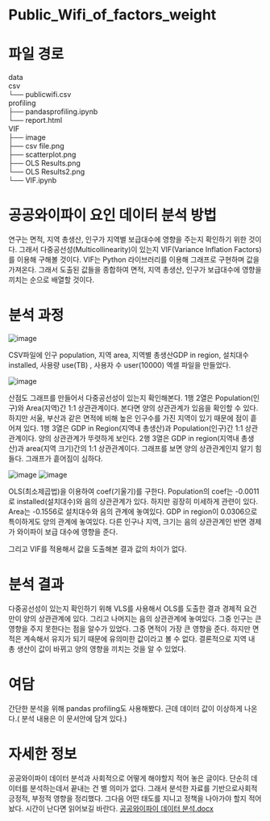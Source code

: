 # Public_Wifi_of_factors_weight
# 파일 경로
data<br>
csv<br>
└── publicwifi.csv<br>
profiling<br>
├── pandasprofiling.ipynb<br>
└── report.html<br>
VIF<br>
├── image<br>
    ├── csv file.png<br>
    ├── scatterplot.png<br>
    ├── OLS Results.png<br>
    └── OLS Results2.png<br>
└── VIF.ipynb<br>


# 공공와이파이 요인 데이터 분석 방법

연구는 면적, 지역 총생산, 인구가 지역별 보급대수에 영향을 주는지 확인하기 위한 것이다. 그래서 다중공선성(Multicollinearity)이 있는지 VIF(Variance Inflation Factors)를 이용해 구해볼 것이다.
VIF는 Python 라이브러리를 이용해 그래프로 구현하며 값을 가져온다. 그래서 도출된 값들을 종합하여 면적, 지역 총생산, 인구가 보급대수에 영향을 끼치는 순으로 배열할 것이다.  

# 분석 과정

![image](https://user-images.githubusercontent.com/80466735/119354259-d4918400-bcde-11eb-8480-3cb0080a2540.png)

CSV파일에 인구 population, 지역 area, 지역별 총생산GDP in region, 설치대수 installed, 사용량 use(TB) , 사용자 수 user(10000) 엑셀 파일을 만들었다.

![image](https://user-images.githubusercontent.com/80466735/119354279-da876500-bcde-11eb-918c-87e57549e9ce.png)

산점도 그래프를 만들어서 다중공선성이 있는지 확인해본다. 1행 2열은 Population(인구)와 Area(지역)간 1:1 상관관계이다. 본다면 양의 상관관계가 있음을 확인할 수 있다. 하지만 서울, 부산과 같은 면적에 비해 높은 인구수를 가진 지역이 있기 때문에 점이 흩어져 있다. 1행 3열은 GDP in Region(지역내 총생산)과 Population(인구)간 1:1 상관관계이다. 양의 상관관계가 뚜렷하게 보인다. 2행 3열은 GDP in region(지역내 총생산)과 area(지역 크기)간의 1:1 상관관계이다. 그래프를 보면 양의 상관관계인지 알기 힘들다. 그래프가 흩어짐이 심하다. 

![image](https://user-images.githubusercontent.com/80466735/119354295-e1ae7300-bcde-11eb-89d6-16c54857546d.png)
![image](https://user-images.githubusercontent.com/80466735/119354303-e2dfa000-bcde-11eb-9632-8c5788376dd3.png)

OLS(최소제곱법)을 이용하여 coef(기울기)를 구한다. Population의 coef는 -0.0011로 installed(설치대수)와 음의 상관관계가 있다. 하지만 굉장히 미세하게 관련이 있다. Area는 -0.1556로 설치대수와 음의 관계에 놓여있다.
GDP in region이 0.0306으로 특이하게도 양의 관계에 놓여있다. 다른 인구나 지역, 크기는 음의 상관관계인 반면 경제가 와이파이 보급 대수에 영향을 준다.

그리고 VIF를 적용해서 값을 도출해본 결과 값의 차이가 없다. 

# 분석 결과
다중공선성이 있는지 확인하기 위해 VLS를 사용해서 OLS를 도출한 결과 경제적 요건만이 양의 상관관계에 있다. 그리고 나머지는 음의 상관관계에 놓여있다. 그중 인구는 큰 영향을 주지 못한다는 점을 알수가 있었다. 그중 면적이 가장 큰 영향을 준다. 하지만 면적은 계속해서 유지가 되기 때문에 유의미한 값이라고 볼 수 없다. 결론적으로 지역 내 총 생산이 값이 바뀌고 양의 영향을 끼치는 것을 알 수 있었다.

# 여담
간단한 분석을 위해 pandas profiling도 사용해봤다. 근데 데이터 값이 이상하게 나온다.( 분석 내용은 이 문서안에 담겨 있다.)

# 자세한 정보
공공와이파이 데이터 분석과 사회적으로 어떻게 해야할지 적어 놓은 글이다. 단순히 데이터를 분석하는데서 끝내는 건 별 의미가 없다. 그래서 분석한 자료를 기반으로사회적 긍정적, 부정적 영향을 정리했다. 그다음 어떤 태도를 지니고 정책을 나아가야 할지 적어놨다. 시간이 난다면 읽어보길 바란다.
[공공와이파이 데이터 분석.docx](https://github.com/cjfghk5697/Public_Wifi_of_factors_weight/files/6532603/default.docx)
